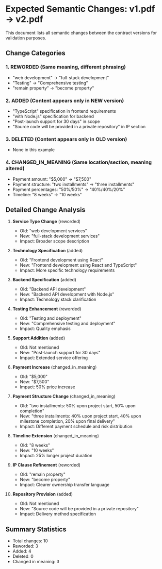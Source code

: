 # Expected Semantic Changes: v1.pdf → v2.pdf

This document lists all semantic changes between the contract versions for validation purposes.

## Change Categories

### 1. REWORDED (Same meaning, different phrasing)

- "web development" → "full-stack development"
- "Testing" → "Comprehensive testing"
- "remain property" → "become property"

### 2. ADDED (Content appears only in NEW version)

- "TypeScript" specification in frontend requirements
- "with Node.js" specification for backend
- "Post-launch support for 30 days" in scope
- "Source code will be provided in a private repository" in IP section

### 3. DELETED (Content appears only in OLD version)

- None in this example

### 4. CHANGED_IN_MEANING (Same location/section, meaning altered)

- Payment amount: "$5,000" → "$7,500"
- Payment structure: "two installments" → "three installments"
- Payment percentages: "50%/50%" → "40%/40%/20%"
- Timeline: "8 weeks" → "10 weeks"

## Detailed Change Analysis

1. **Service Type Change** (reworded)
   - Old: "web development services"
   - New: "full-stack development services"
   - Impact: Broader scope description

2. **Technology Specification** (added)
   - Old: "Frontend development using React"
   - New: "Frontend development using React and TypeScript"
   - Impact: More specific technology requirements

3. **Backend Specification** (added)
   - Old: "Backend API development"
   - New: "Backend API development with Node.js"
   - Impact: Technology stack clarification

4. **Testing Enhancement** (reworded)
   - Old: "Testing and deployment"
   - New: "Comprehensive testing and deployment"
   - Impact: Quality emphasis

5. **Support Addition** (added)
   - Old: Not mentioned
   - New: "Post-launch support for 30 days"
   - Impact: Extended service offering

6. **Payment Increase** (changed_in_meaning)
   - Old: "$5,000"
   - New: "$7,500"
   - Impact: 50% price increase

7. **Payment Structure Change** (changed_in_meaning)
   - Old: "two installments: 50% upon project start, 50% upon completion"
   - New: "three installments: 40% upon project start, 40% upon milestone completion, 20% upon final delivery"
   - Impact: Different payment schedule and risk distribution

8. **Timeline Extension** (changed_in_meaning)
   - Old: "8 weeks"
   - New: "10 weeks"
   - Impact: 25% longer project duration

9. **IP Clause Refinement** (reworded)
   - Old: "remain property"
   - New: "become property"
   - Impact: Clearer ownership transfer language

10. **Repository Provision** (added)
    - Old: Not mentioned
    - New: "Source code will be provided in a private repository"
    - Impact: Delivery method specification

## Summary Statistics

- Total changes: 10
- Reworded: 3
- Added: 4
- Deleted: 0
- Changed in meaning: 3

